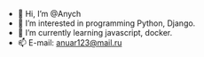- 👋 Hi, I’m @Anych
- 👀 I’m interested in programming Python, Django.
- 🌱 I’m currently learning javascript, docker.
- 📫 E-mail: anuar123@mail.ru

